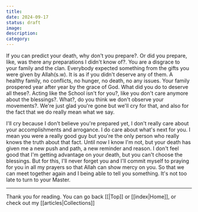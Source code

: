 ```yaml
---
title: 
date: 2024-09-17
status: draft
image: 
description: 
category:
---
```

If you can predict your death, why don't you prepare?. Or did you prepare, like, was there 
any preparations I didn't know of?. You are a disgrace to your family and the clan. Everybody 
expected something from the gifts you were given by Allah(s.w). It is as if you didn't deserve 
any of them. A healthy family, no conflicts, no hunger, no death, no any issues. Your family 
prospered year after year by the grace of God. What did you do to deserve all these?. Acting 
like the School isn't for you?, like you don't care anymore about the blessings?. What?, 
do you think we don't observe your movements?. We're just glad you're gone but we'll cry for 
that, and also for the fact that we do really mean what we say.

I'll cry because I don't 
believe you're prepared yet, I don't really care about your accomplishments and arrogance. 
I do care about what's next for you. I mean you were a really good guy but you're the only 
person who really knows the truth about that fact. Until now I know I'm not, but your death 
has given me a new push and path, a new reminder and reason. I don't feel good that I'm getting 
advantage on your death, but you can't choose the blessings. But for this, I'll never forget you
and I'll commit myself to praying for you in all my prayers so that Allah can show mercy on you.
So that we can meet together again and I being able to tell you something. It's not too late to 
turn to your Master.



















---
Thank you for reading. You can go back [[|Top]] or [[index|Home]], or check out my [[articles|Collections]]